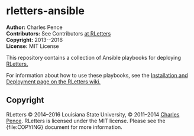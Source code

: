 rletters-ansible
================

**Author:** Charles Pence  
**Contributors:** See Contributors [at RLetters](https://github.com/cpence/rletters/blob/master/README.md#contributors--support)  
**Copyright:** 2013--2016  
**License:** MIT License  

This repository contains a collection of Ansible playbooks for deploying [RLetters.](https://github.com/cpence/rletters/)

For information about how to use these playbooks, see the [Installation and Deployment page on the RLetters wiki.](https://github.com/cpence/rletters/wiki/Installation-and-Deployment)

Copyright
---------

RLetters &copy; 2014–2016 Louisiana State University, &copy; 2011–2014 [Charles Pence](mailto:charles@charlespence.net). RLetters is licensed under the MIT license. Please see the {file:COPYING} document for more information.
